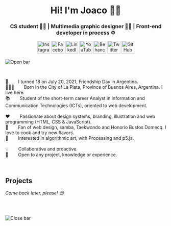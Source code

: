 <h1 align="center">Hi! I'm Joaco 🙋‍♂️</h1>
<h3 align="center">CS student 👨‍💻️ | Multimedia graphic designer 👨‍🎨️ | Front-end developer in process ⚙️</h3>

<p align="center">
	<a href="https://www.instagram.com/joacogalasso/"><img src="https://raw.githubusercontent.com/joaquingalasso/joaquingalasso/master/svg/instagram.svg" width="40px" margin-right="10px" alt="Instagram"/></a>
	<a href="https://www.facebook.com/joaquingalasso/"><img src="https://raw.githubusercontent.com/joaquingalasso/joaquingalasso/master/svg/facebook.svg" width="40px" alt="Facebook"/></a>
  <a href="https://www.linkedin.com/in/joaquingalasso/"><img src="https://raw.githubusercontent.com/joaquingalasso/joaquingalasso/master/svg/linkedin.svg" width="40px" alt="LinkedIn"/></a>
  <a href="https://www.youtube.com/channel/UC6HTO_zD5Rvgig9w_tTtkLg"><img src="https://raw.githubusercontent.com/joaquingalasso/joaquingalasso/master/svg/youtube.svg" width="40px" alt="YouTube"/></a>
  <a href="https://www.behance.net/joaquingalasso"><img src="https://raw.githubusercontent.com/joaquingalasso/joaquingalasso/master/svg/behance.svg" width="40px" alt="Behance"/></a>
  <a href="https://twitter.com/joacogalasso"><img src="https://raw.githubusercontent.com/joaquingalasso/joaquingalasso/master/svg/twitter.svg" width="40px" alt="Twitter"/></a>
	<a href="https://github.com/joaquingalasso"><img src="https://raw.githubusercontent.com/joaquingalasso/joaquingalasso/master/svg/github.svg" width="40px" alt="GitHub"/></a>
</p>

<a align="center"><img src="https://raw.githubusercontent.com/joaquingalasso/joaquingalasso/master/svg/open.svg" alt="Open bar"/></a>

<br>

</p>
  <p>
    🧑⠀⠀⠀I turned 18 on July 20, 2021, Friendship Day in Argentina. <br>
   📍🇦🇷⠀⠀⠀Born in the City of La Plata, Province of Buenos Aires, Argentina. I live here. <br>
    📚⠀⠀⠀Student of the short-term career Analyst in Information and Communication Technologies (ICTs), oriented to web development. <br>
    <br>
    ❤️⠀⠀⠀Passionate about design systems, branding, illustration and web programming (HTML, CSS & JavaScript). <br>
    🤩⠀⠀⠀Fan of web design, samba, Taekwondo and Honorio Bustos Domecq. I love to cook and try new flavors. <br>
    🤔⠀⠀⠀Interested in algorithmic art, with Processing and p5.js. <br>
    <br>
    💡⠀⠀⠀Collaborative and proactive. <br>
    🙌⠀⠀⠀Open to any project, knowledge or experience.
  </p> 
</p>

<br>

## Projects
<i align="left">
  Come back later, please! 😌
</i> 

<br><br>

<a align="center"><img src="https://raw.githubusercontent.com/joaquingalasso/joaquingalasso/master/svg/close.svg" alt="Close bar"/></a>
